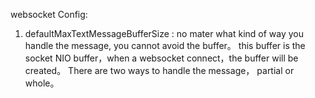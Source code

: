 websocket Config:

1.  defaultMaxTextMessageBufferSize : no mater what kind of way you handle the message, you cannot avoid the buffer。 
    this buffer is the socket NIO buffer，when a websocket connect，the buffer will be created。
    There are two ways to handle the message， partial or whole。
     
    
